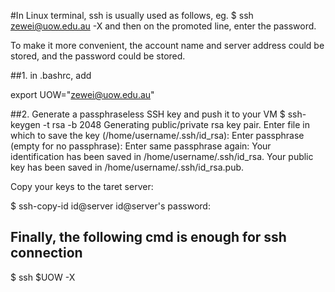 #In Linux terminal, ssh is usually used as follows, eg.
$ ssh zewei@uow.edu.au -X 
and then on the promoted line, enter the password.

To make it more convenient, the account name and server address could be stored, and the password could be stored.

##1. in .bashrc, add

  export UOW="zewei@uow.edu.au" 

##2. Generate a passphraseless SSH key and push it to your VM
  $ ssh-keygen -t rsa -b 2048
  Generating public/private rsa key pair.
  Enter file in which to save the key (/home/username/.ssh/id_rsa): 
  Enter passphrase (empty for no passphrase): 
  Enter same passphrase again: 
  Your identification has been saved in /home/username/.ssh/id_rsa.
  Your public key has been saved in /home/username/.ssh/id_rsa.pub.
  
  Copy your keys to the taret server:
  
  $ ssh-copy-id id@server
  id@server's password:
  
## Finally, the following cmd is enough for ssh connection
  $ ssh $UOW -X
